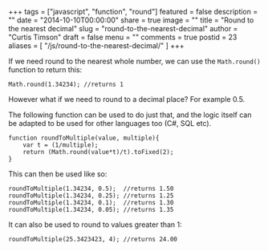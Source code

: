 +++
tags = ["javascript", "function", "round"]
featured = false
description = ""
date = "2014-10-10T00:00:00"
share = true
image = ""
title = "Round to the nearest decimal"
slug = "round-to-the-nearest-decimal"
author = "Curtis Timson"
draft = false
menu = ""
comments = true
postid = 23
aliases = [
    "/js/round-to-the-nearest-decimal/"
]
+++

If we need round to the nearest whole number, we can use the `Math.round()` function to return this:

    Math.round(1.34234); //returns 1

However what if we need to round to a decimal place? For example 0.5.

The following function can be used to do just that, and the logic itself can be adapted to be used for other languages too (C#, SQL etc).

    function roundToMultiple(value, multiple){
        var t = (1/multiple);
        return (Math.round(value*t)/t).toFixed(2);
    }

This can then be used like so:

    roundToMultiple(1.34234, 0.5);  //returns 1.50
    roundToMultiple(1.34234, 0.25); //returns 1.25
    roundToMultiple(1.34234, 0.1);  //returns 1.30
    roundToMultiple(1.34234, 0.05); //returns 1.35

It can also be used to round to values greater than 1:

    roundToMultiple(25.3423423, 4); //returns 24.00

